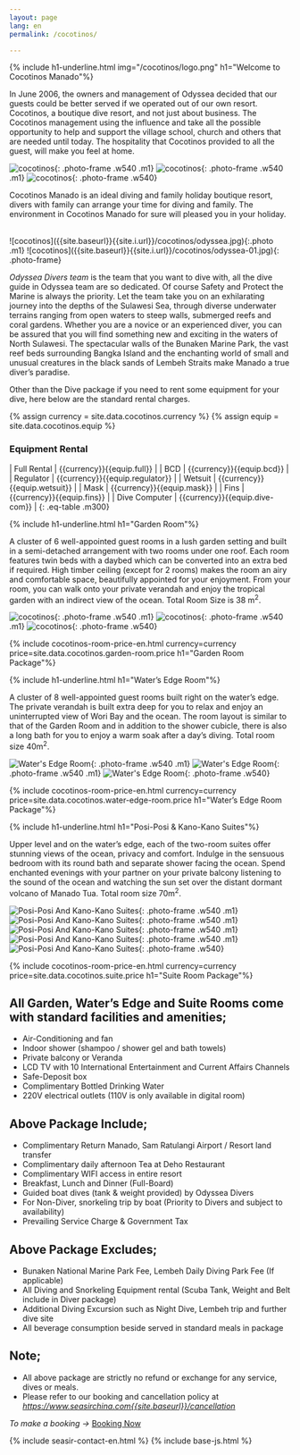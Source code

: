 ```yaml
---
layout: page
lang: en
permalink: /cocotinos/

---
```

<style type="text/css">
.td-tail {
  width:100%;
  border: 0;
  border-bottom:2px solid #f66;
}
.h1-table {
  margin-bottom: 1.5em;
  margin-top: 1.5em;
}
.m1 {
  margin-right: 8px;
}
.eq-table , 
.eq-table th,
.eq-table td {
  border: 2px solid #f66;
  padding: 0.2em 0.5em;
}
.eq-table {
  width: 100%;
  border-collapse: collapse;
}
.m300 {
  max-width: 300px;
}
.small-font{font-size:13px}
.w540 { width: 280px;margin-top: 0.5em;margin-bottom: 0.5em}
@media screen and (max-width: 900px){
  .photo-frame, .photo {
    display:block;
    margin: 1em auto;
    text-align:center;
  }
  .w540 {max-width:540px;width:100%}
}
</style>

{% include h1-underline.html img="/cocotinos/logo.png" h1="Welcome to Cocotinos Manado"%}

In June 2006, the owners and management of Odyssea decided that our guests could be better served if we operated out of our own resort. Cocotinos, a boutique dive resort, and not just about business. The Cocotinos management using the influence and take all the possible opportunity to help and support the village school, church and others that are needed until today. The hospitality that Cocotinos provided to all the guest, will make you feel at home.

![cocotinos]({{site.baseurl}}{{site.i.url}}/cocotinos/01.jpg){: .photo-frame .w540 .m1}
![cocotinos]({{site.baseurl}}{{site.i.url}}/cocotinos/02.jpg){: .photo-frame .w540 .m1}
![cocotinos]({{site.baseurl}}{{site.i.url}}/cocotinos/03.jpg){: .photo-frame .w540}

Cocotinos Manado is an ideal diving and family holiday boutique resort, divers with family can arrange your time for diving and family. The environment in Cocotinos Manado for sure will pleased you in your holiday.

<br />
<!-- odyssea divers ((( -->
![cocotinos]({{site.baseurl}}{{site.i.url}}/cocotinos/odyssea.jpg){:.photo .m1}
![cocotinos]({{site.baseurl}}{{site.i.url}}/cocotinos/odyssea-01.jpg){: .photo-frame}

_Odyssea Divers team_ is the team that you want to dive with, all the dive guide in Odyssea team are so dedicated. Of course Safety and Protect the Marine is always the priority. Let the team take you on an exhilarating journey into the depths of the Sulawesi Sea, through diverse underwater terrains ranging from open waters to steep walls, submerged reefs and coral gardens. Whether you are a novice or an experienced diver, you can be assured that you will find something new and exciting in the waters of North Sulawesi. The spectacular walls of the Bunaken Marine Park, the vast reef beds surrounding Bangka Island and the enchanting world of small and unusual creatures in the black sands of Lembeh Straits make Manado a true diver’s paradise.

Other than the Dive package if you need to rent some equipment for your dive, here below are the standard rental charges.

{% assign currency = site.data.cocotinos.currency %}
{% assign equip = site.data.cocotinos.equip %}

### Equipment Rental

| Full Rental   | <span class="currency">{{currency}}</span><span class="money">{{equip.full}}</span>       |
| BCD	          | <span class="currency">{{currency}}</span><span class="money">{{equip.bcd}}</span>	      |
| Regulator	    | <span class="currency">{{currency}}</span><span class="money">{{equip.regulator}}</span>	|
| Wetsuit	      | <span class="currency">{{currency}}</span><span class="money">{{equip.wetsuit}}</span>	  |
| Mask	        | <span class="currency">{{currency}}</span><span class="money">{{equip.mask}}</span>	      |
| Fins	        | <span class="currency">{{currency}}</span><span class="money">{{equip.fins}}</span>	      |
| Dive Computer	| <span class="currency">{{currency}}</span><span class="money">{{equip.dive-com}}</span>	  |
{: .eq-table .m300}

<!-- odyssea divers ))) -->

{% include h1-underline.html h1="Garden Room"%}  <!-- Garden Room ((( -->

A cluster of 6 well-appointed guest rooms in a lush garden setting and built in a semi-detached arrangement with two rooms under one roof. Each room features twin beds with a daybed which can be converted into an extra bed if required. High timber ceiling (except for 2 rooms) makes the room an airy and comfortable space, beautifully appointed for your enjoyment. From your room, you can walk onto your private verandah and enjoy the tropical garden with an indirect view of the ocean. Total Room Size is 38 m<sup>2</sup>. 

![cocotinos]({{site.baseurl}}{{site.i.url}}/cocotinos/garden-01.jpg){: .photo-frame .w540 .m1}
![cocotinos]({{site.baseurl}}{{site.i.url}}/cocotinos/garden-02.jpg){: .photo-frame .w540 .m1}
![cocotinos]({{site.baseurl}}{{site.i.url}}/cocotinos/garden-03.jpg){: .photo-frame .w540}


{% include cocotinos-room-price-en.html currency=currency price=site.data.cocotinos.garden-room.price h1="Garden Room Package"%}
<!-- Garden Room ))) -->
{% include h1-underline.html h1="Water’s Edge Room"%} <!-- Edge Room ((( -->

A cluster of 8 well-appointed guest rooms built right on the water’s edge. The private verandah is built extra deep for you to relax and enjoy an uninterrupted view of Wori Bay and the ocean. The room layout is similar to that of the Garden Room and in addition to the shower cubicle, there is also a long bath for you to enjoy a warm soak after a day’s diving. Total room size 40m<sup>2</sup>.

![Water's Edge Room]({{site.baseurl}}{{site.i.url}}/cocotinos/edge-01.jpg){: .photo-frame .w540 .m1}
![Water's Edge Room]({{site.baseurl}}{{site.i.url}}/cocotinos/edge-02.jpg){: .photo-frame .w540 .m1}
![Water's Edge Room]({{site.baseurl}}{{site.i.url}}/cocotinos/edge-03.jpg){: .photo-frame .w540}

{% include cocotinos-room-price-en.html currency=currency price=site.data.cocotinos.water-edge-room.price h1="Water’s Edge Room Package"%}
<!-- Edge Room ))) -->
{% include h1-underline.html h1="Posi-Posi & Kano-Kano Suites"%} <!-- Posi-Posi ((( -->

Upper level and on the water’s edge, each of the two-room suites offer stunning views of the ocean, privacy and comfort. Indulge in the sensuous bedroom with its round bath and separate shower facing the ocean. Spend enchanted evenings with your partner on your private balcony listening to the sound of the ocean and watching the sun set over the distant dormant volcano of Manado Tua. Total room size 70m<sup>2</sup>.

![Posi-Posi And Kano-Kano Suites]({{site.baseurl}}{{site.i.url}}/cocotinos/suite-01.jpg){: .photo-frame .w540 .m1}
![Posi-Posi And Kano-Kano Suites]({{site.baseurl}}{{site.i.url}}/cocotinos/suite-02.jpg){: .photo-frame .w540 .m1}
![Posi-Posi And Kano-Kano Suites]({{site.baseurl}}{{site.i.url}}/cocotinos/suite-03.jpg){: .photo-frame .w540 .m1}
![Posi-Posi And Kano-Kano Suites]({{site.baseurl}}{{site.i.url}}/cocotinos/suite-04.jpg){: .photo-frame .w540 .m1}
![Posi-Posi And Kano-Kano Suites]({{site.baseurl}}{{site.i.url}}/cocotinos/suite-05.jpg){: .photo-frame .w540}

{% include cocotinos-room-price-en.html currency=currency price=site.data.cocotinos.suite.price h1="Suite Room Package"%}
<!-- Posi-Posi ))) -->

## All Garden, Water’s Edge and Suite Rooms come with standard facilities and amenities;
* Air-Conditioning and fan
* Indoor shower (shampoo / shower gel and bath towels)
* Private balcony or Veranda
* LCD TV with 10 International Entertainment and Current Affairs Channels
* Safe-Deposit box
* Complimentary Bottled Drinking Water
* 220V electrical outlets (110V is only available in digital room)

## Above Package Include;
* Complimentary Return Manado, Sam Ratulangi Airport / Resort land transfer
* Complimentary daily afternoon Tea at Deho Restaurant 
* Complimentary WIFI access in entire resort
* Breakfast, Lunch and Dinner (Full-Board)
* Guided boat dives (tank & weight provided) by Odyssea Divers
* For Non-Diver, snorkeling trip by boat (Priority to Divers and subject to availability) 
* Prevailing Service Charge & Government Tax

## Above Package Excludes;
* Bunaken National Marine Park Fee, Lembeh Daily Diving Park Fee (If applicable)
* All Diving and Snorkeling Equipment rental (Scuba Tank, Weight and Belt include in Diver package)
* Additional Diving Excursion such as Night Dive, Lembeh trip and further dive site
* All beverage consumption beside served in standard meals in package

## Note; 
* All above package are strictly no refund or exchange for any service, dives or meals.
* Please refer to our booking and cancellation policy at _<a href="{{site.baseurl}}/cancellation" target="_blank">https://www.seasirchina.com{{site.baseurl}}/cancellation</a>_

<div class="to-make-booking"><span><i>To make a booking &rarr; </i></span><a href="{{site.baseurl}}/cocotinos/book/" class="booking-now" target="_blank"><span class="underline" style="">Booking Now</span></a></div>

{% include seasir-contact-en.html %}
{% include base-js.html %}

